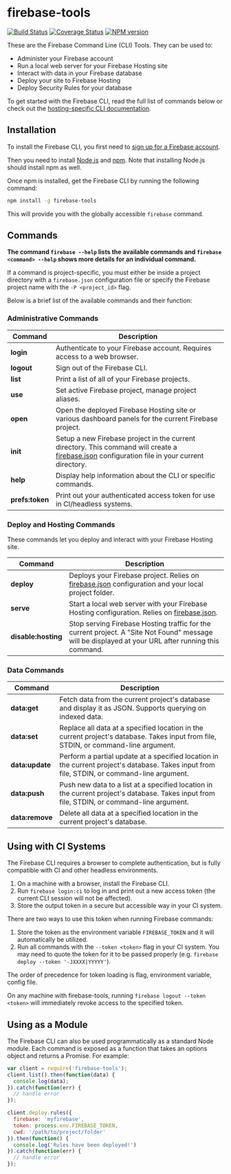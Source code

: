 # firebase-tools

[![Build Status](https://travis-ci.org/firebase/firebase-tools.svg?branch=master)](https://travis-ci.org/firebase/firebase-tools)
[![Coverage Status](https://img.shields.io/coveralls/firebase/firebase-tools.svg?branch=master&style=flat)](https://coveralls.io/r/firebase/firebase-tools)
[![NPM version](https://badge.fury.io/js/firebase-tools.svg)](http://badge.fury.io/js/firebase-tools)

These are the Firebase Command Line (CLI) Tools. They can be used to:

* Administer your Firebase account
* Run a local web server for your Firebase Hosting site
* Interact with data in your Firebase database
* Deploy your site to Firebase Hosting
* Deploy Security Rules for your database

To get started with the Firebase CLI, read the full list of commands below or check out the [hosting-specific CLI documentation](https://www.firebase.com/docs/hosting/command-line-tool.html).


## Installation

To install the Firebase CLI, you first need to [sign up for a Firebase account](https://www.firebase.com/signup/).

Then you need to install [Node.js](http://nodejs.org/) and [npm](https://npmjs.org/). Note that
installing Node.js should install npm as well.

Once npm is installed, get the Firebase CLI by running the following command:

```bash
npm install -g firebase-tools
```

This will provide you with the globally accessible `firebase` command.


## Commands

**The command `firebase --help` lists the available commands and `firebase <command> --help` shows more details for an individual command.**

If a command is project-specific, you must either be inside a project directory with a
`firebase.json` configuration file or specify the Firebase project name with the `-P <project_id>` flag.

Below is a brief list of the available commands and their function:

### Administrative Commands

Command | Description
------- | -----------
**login** | Authenticate to your Firebase account. Requires access to a web browser.
**logout** | Sign out of the Firebase CLI.
**list** | Print a list of all of your Firebase projects.
**use** | Set active Firebase project, manage project aliases.
**open** | Open the deployed Firebase Hosting site or various dashboard panels for the current Firebase project.
**init** | Setup a new Firebase project in the current directory. This command will create a [firebase.json][1] configuration file in your current directory.
**help** | Display help information about the CLI or specific commands.
**prefs:token** | Print out your authenticated access token for use in CI/headless systems.

### Deploy and Hosting Commands

These commands let you deploy and interact with your Firebase Hosting site.

Command | Description
------- | -----------
**deploy** | Deploys your Firebase project. Relies on [firebase.json][1] configuration and your local project folder.
**serve** | Start a local web server with your Firebase Hosting configuration. Relies on [firebase.json][1].
**disable:hosting** | Stop serving Firebase Hosting traffic for the current project. A "Site Not Found" message will be displayed at your URL after running this command.

### Data Commands

Command | Description
------- | -----------
**data:get** | Fetch data from the current project's database and display it as JSON. Supports querying on indexed data.
**data:set** | Replace all data at a specified location in the current project's database. Takes input from file, STDIN, or command-line argument.
**data:update** | Perform a partial update at a specified location in the current project's database. Takes input from file, STDIN, or command-line argument.
**data:push** | Push new data to a list at a specified location in the current project's database. Takes input from file, STDIN, or command-line argument.
**data:remove** | Delete all data at a specified location in the current project's database.

[1]:https://www.firebase.com/docs/hosting/guide/full-config.html

## Using with CI Systems

The Firebase CLI requires a browser to complete authentication, but is fully
compatible with CI and other headless environments.

1. On a machine with a browser, install the Firebase CLI.
2. Run `firebase login:ci` to log in and print out a new access token
   (the current CLI session will not be affected).
3. Store the output token in a secure but accessible way in your CI system.

There are two ways to use this token when running Firebase commands:

1. Store the token as the environment variable `FIREBASE_TOKEN` and it will
   automatically be utilized.
2. Run all commands with the `--token <token>` flag in your CI system. You
   may need to quote the token for it to be passed properly (e.g. `firebase deploy --token '-JXXXX|YYYYY'`).

The order of precedence for token loading is flag, environment variable, config file.

On any machine with firebase-tools, running `firebase logout --token <token>`
will immediately revoke access to the specified token.

## Using as a Module

The Firebase CLI can also be used programmatically as a standard Node module. Each command is exposed as a function that takes an options object and returns a Promise. For example:

```js
var client = require('firebase-tools');
client.list().then(function(data) {
  console.log(data);
}).catch(function(err) {
  // handle error
});

client.deploy.rules({
  firebase: 'myfirebase',
  token: process.env.FIREBASE_TOKEN,
  cwd: '/path/to/project/folder'
}).then(function() {
  console.log('Rules have been deployed!')
}).catch(function(err) {
  // handle error
});
```
